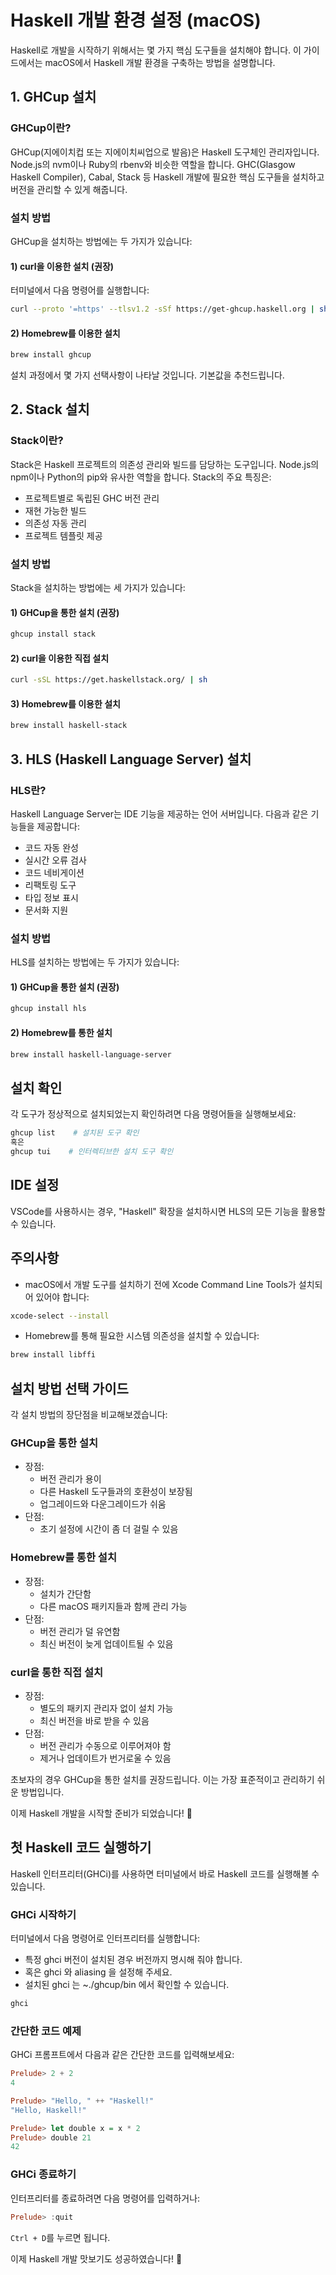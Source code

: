 # Haskell 개발 환경 설정 (macOS)

Haskell로 개발을 시작하기 위해서는 몇 가지 핵심 도구들을 설치해야 합니다. 이 가이드에서는 macOS에서 Haskell 개발 환경을 구축하는 방법을 설명합니다.

## 1. GHCup 설치

### GHCup이란?

GHCup(지에이치컵 또는 지에이치씨업으로 발음)은 Haskell 도구체인 관리자입니다. Node.js의 nvm이나 Ruby의 rbenv와 비슷한 역할을 합니다. GHC(Glasgow Haskell Compiler), Cabal, Stack 등 Haskell 개발에 필요한 핵심 도구들을 설치하고 버전을 관리할 수 있게 해줍니다.

### 설치 방법

GHCup을 설치하는 방법에는 두 가지가 있습니다:

#### 1) curl을 이용한 설치 (권장)

터미널에서 다음 명령어를 실행합니다:

```bash
curl --proto '=https' --tlsv1.2 -sSf https://get-ghcup.haskell.org | sh
```

#### 2) Homebrew를 이용한 설치

```bash
brew install ghcup
```

설치 과정에서 몇 가지 선택사항이 나타날 것입니다. 기본값을 추천드립니다.

## 2. Stack 설치

### Stack이란?

Stack은 Haskell 프로젝트의 의존성 관리와 빌드를 담당하는 도구입니다. Node.js의 npm이나 Python의 pip와 유사한 역할을 합니다. Stack의 주요 특징은:

- 프로젝트별로 독립된 GHC 버전 관리
- 재현 가능한 빌드
- 의존성 자동 관리
- 프로젝트 템플릿 제공

### 설치 방법

Stack을 설치하는 방법에는 세 가지가 있습니다:

#### 1) GHCup을 통한 설치 (권장)

```bash
ghcup install stack
```

#### 2) curl을 이용한 직접 설치

```bash
curl -sSL https://get.haskellstack.org/ | sh
```

#### 3) Homebrew를 이용한 설치

```bash
brew install haskell-stack
```

## 3. HLS (Haskell Language Server) 설치

### HLS란?

Haskell Language Server는 IDE 기능을 제공하는 언어 서버입니다. 다음과 같은 기능들을 제공합니다:

- 코드 자동 완성
- 실시간 오류 검사
- 코드 네비게이션
- 리팩토링 도구
- 타입 정보 표시
- 문서화 지원

### 설치 방법

HLS를 설치하는 방법에는 두 가지가 있습니다:

#### 1) GHCup을 통한 설치 (권장)

```bash
ghcup install hls
```

#### 2) Homebrew를 통한 설치

```bash
brew install haskell-language-server
```

## 설치 확인

각 도구가 정상적으로 설치되었는지 확인하려면 다음 명령어들을 실행해보세요:

```bash
ghcup list    # 설치된 도구 확인
혹은
ghcup tui    # 인터렉티브한 설치 도구 확인
```

## IDE 설정

VSCode를 사용하시는 경우, "Haskell" 확장을 설치하시면 HLS의 모든 기능을 활용할 수 있습니다.

## 주의사항

- macOS에서 개발 도구를 설치하기 전에 Xcode Command Line Tools가 설치되어 있어야 합니다:

```bash
xcode-select --install
```

- Homebrew를 통해 필요한 시스템 의존성을 설치할 수 있습니다:

```bash
brew install libffi
```

## 설치 방법 선택 가이드

각 설치 방법의 장단점을 비교해보겠습니다:

### GHCup을 통한 설치

- 장점:
  - 버전 관리가 용이
  - 다른 Haskell 도구들과의 호환성이 보장됨
  - 업그레이드와 다운그레이드가 쉬움
- 단점:
  - 초기 설정에 시간이 좀 더 걸릴 수 있음

### Homebrew를 통한 설치

- 장점:
  - 설치가 간단함
  - 다른 macOS 패키지들과 함께 관리 가능
- 단점:
  - 버전 관리가 덜 유연함
  - 최신 버전이 늦게 업데이트될 수 있음

### curl을 통한 직접 설치

- 장점:
  - 별도의 패키지 관리자 없이 설치 가능
  - 최신 버전을 바로 받을 수 있음
- 단점:
  - 버전 관리가 수동으로 이루어져야 함
  - 제거나 업데이트가 번거로울 수 있음

초보자의 경우 GHCup을 통한 설치를 권장드립니다. 이는 가장 표준적이고 관리하기 쉬운 방법입니다.

이제 Haskell 개발을 시작할 준비가 되었습니다! 🎉

## 첫 Haskell 코드 실행하기

Haskell 인터프리터(GHCi)를 사용하면 터미널에서 바로 Haskell 코드를 실행해볼 수 있습니다.

### GHCi 시작하기
터미널에서 다음 명령어로 인터프리터를 실행합니다:

- 특정 ghci 버전이 설치된 경우 버전까지 명시해 줘야 합니다.
- 혹은 ghci 와 aliasing 을 설정해 주세요.
- 설치된 ghci 는 ~./ghcup/bin 에서 확인할 수 있습니다.

```bash
ghci
```

### 간단한 코드 예제
GHCi 프롬프트에서 다음과 같은 간단한 코드를 입력해보세요:
```haskell
Prelude> 2 + 2
4

Prelude> "Hello, " ++ "Haskell!"
"Hello, Haskell!"

Prelude> let double x = x * 2
Prelude> double 21
42
```

### GHCi 종료하기
인터프리터를 종료하려면 다음 명령어를 입력하거나:
```haskell
Prelude> :quit
```
`Ctrl + D`를 누르면 됩니다.

이제 Haskell 개발 맛보기도 성공하였습니다! 🎉